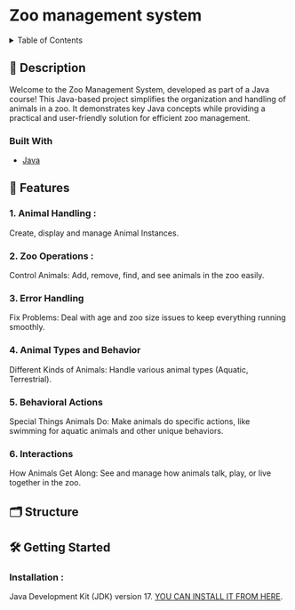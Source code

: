 # Zoo management system 

<!-- TABLE OF CONTENTS -->
<details>
  <summary>Table of Contents</summary>
  <ol>
    <li>
      <a href="#-description">Description</a>
      <ul>
        <li><a href="#built-with">Built With</a></li>
      </ul>
    </li>
    <li><a href="#-features">Features</a></li>
    <li><a href="#-structure">Structure</a></li>
        <li>
      <a href="#-getting-started">Getting Started</a>
      <ul>
        <li><a href="#installation-">Installation</a></li>
      </ul>
    </li>
  </ol>
</details>

## 📝 Description  

Welcome to the Zoo Management System, developed as part of a Java course! This Java-based project simplifies the organization and handling of animals in a zoo. It demonstrates key Java concepts while providing a practical and user-friendly solution for efficient zoo management.

### Built With

* [Java](https://dev.java/)

## 🌟 Features 
 ### 1. Animal Handling :
 Create, display and manage Animal Instances.
### 2. Zoo Operations :
 Control Animals: Add, remove, find, and see animals in the zoo easily.
### 3. Error Handling
 Fix Problems: Deal with age and zoo size issues to keep everything running smoothly.
### 4. Animal Types and Behavior
 Different Kinds of Animals: Handle various animal types (Aquatic, Terrestrial).
### 5. Behavioral Actions
 Special Things Animals Do: Make animals do specific actions, like swimming for aquatic animals and other unique behaviors.
### 6. Interactions
 How Animals Get Along: See and manage how animals talk, play, or live together in the zoo.
## 🗂 Structure 


## 🛠️ Getting Started  
### Installation :
Java Development Kit (JDK) version 17.
[YOU CAN INSTALL IT FROM HERE](https://www.oracle.com/java/technologies/downloads/#java17).

